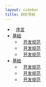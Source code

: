 ```yaml
---
layout: sidebar
title: 侧栏导航
---
```

<nav class="col-md-2 bg-light sidebar">
  <div class="sidebar-sticky">
    <ul class="list-unstyled">
      <li>
        <div class="wholerow"></div>
        <i class="iconfont">&ensp;</i>
        <a href="#">序言</a>
      </li>
      <li>
        <div class="wholerow"></div>
        <i class="iconfont icon-caret-right"></i>
        <a href="#">基础</a>
        <ul class="list-unstyled collapse">
          <li>
            <div class="wholerow"></div>
            <i class="iconfont">&ensp;</i>
            <a href="#">开发规范</a>
          </li>
          <li>
            <div class="wholerow"></div>
            <i class="iconfont">&ensp;</i>
            <a href="#">开发规范</a>
          </li>
          <li>
            <div class="wholerow"></div>
            <i class="iconfont">&ensp;</i>
            <a href="#">开发规范</a>
          </li>
        </ul>
      </li>
      <li>
        <div class="wholerow"></div>
        <i class="iconfont icon-caret-right"></i>
        <a href="#">基础</a>
        <ul class="list-unstyled collapse">
          <li>
            <div class="wholerow"></div>
            <i class="iconfont">&ensp;</i>
            <a href="#">开发规范</a>
          </li>
          <li>
            <div class="wholerow"></div>
            <i class="iconfont">&ensp;</i>
            <a href="#">开发规范</a>
          </li>
          <li>
            <div class="wholerow"></div>
            <i class="iconfont">&ensp;</i>
            <a href="#">开发规范</a>
          </li>
        </ul>
      </li>
    </ul>
  </div>
</nav>